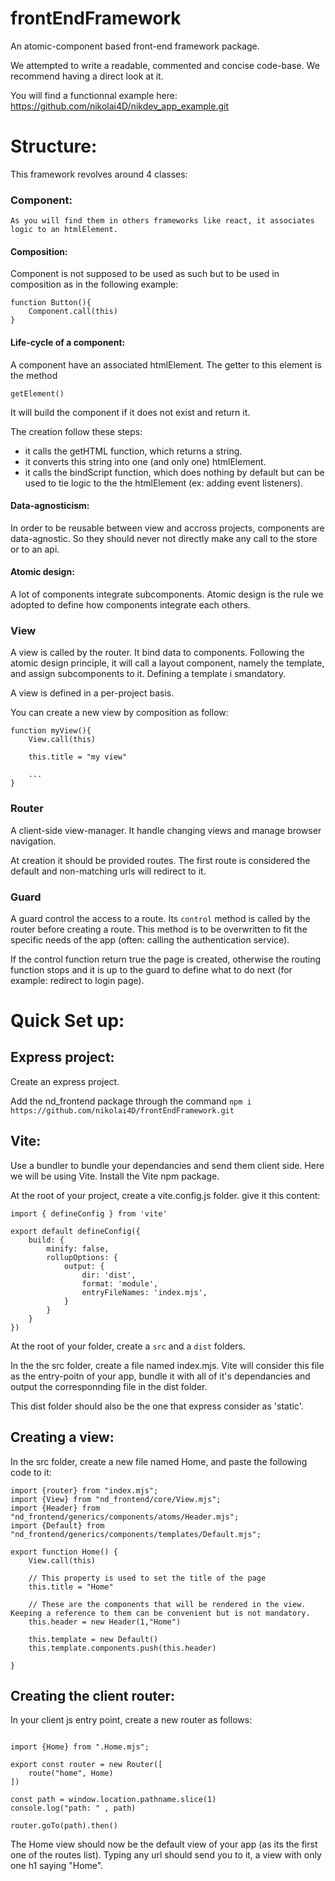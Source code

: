 # frontEndFramework
An atomic-component based front-end framework package.

We attempted to write a readable, commented and concise code-base. We recommend having a direct look at it.

You will find a functionnal example here: https://github.com/nikolai4D/nikdev_app_example.git

# Structure:
This framework revolves around 4 classes:

### Component:
    As you will find them in others frameworks like react, it associates logic to an htmlElement.
    
#### Composition:

Component is not supposed to be used as such but to be used in composition as in the following example:

```
function Button(){
    Component.call(this)
}
```

#### Life-cycle of a component:

A component have an associated htmlElement. The getter to this element is the method

```
getElement()
```

It will build the component if it does not exist and return it.

The creation follow these steps:
- it calls the getHTML function, which returns a string.
- it converts this string into one (and only one) htmlElement.
- it calls the bindScript function, which does nothing by default but can be used to tie logic to the the htmlElement (ex: adding event listeners).

#### Data-agnosticism:

In order to be reusable between view and accross projects, components are data-agnostic. So they should never not directly make any call to the store or to an api.

#### Atomic design:

A lot of components integrate subcomponents. Atomic design is the rule we adopted to define how components integrate each others.

### View

A view is called by the router.
It bind data to components.
Following the atomic design principle, it will call a layout component, namely the template, and assign subcomponents to it. Defining a template i smandatory.

A view is defined in a per-project basis.

You can create a new view by composition as follow:
```
function myView(){
    View.call(this)
    
    this.title = "my view"
    
    ...
}
```

### Router

A client-side view-manager.
It handle changing views and manage browser navigation.

At creation it should be provided routes.
The first route is considered the default and non-matching urls will redirect to it.

### Guard

A guard control the access to a route.
Its ```control``` method is called by the router before creating a route. This method is to be overwritten to fit the specific needs of the app (often: calling the authentication service).

If the control function return true the page is created, otherwise the routing function stops and it is up to the guard to define what to do next (for example: redirect to login page).



# Quick Set up:

## Express project:
Create an express project.

Add the nd_frontend package through the command 
```npm i https://github.com/nikolai4D/frontEndFramework.git ```


## Vite:
Use a bundler to bundle your dependancies and send them client side. Here we will be using Vite.
Install the Vite npm package.

At the root of your project, create a vite.config.js folder. give it this content:

```
import { defineConfig } from 'vite'

export default defineConfig({
    build: {
        minify: false,
        rollupOptions: {
            output: {
                dir: 'dist',
                format: 'module',
                entryFileNames: 'index.mjs',
            }
        }
    }
})
```

At the root of your folder, create a ```src``` and a ```dist``` folders.

In the the src folder, create a file named index.mjs. Vite will consider this file as the entry-poitn of your app, bundle it with all of it's dependancies and output the corresponnding file in the dist folder.

This dist folder should also be the one that express consider as 'static'.



## Creating a view:

In the src folder, create a new file named Home, and paste the following code to it:

```
import {router} from "index.mjs";
import {View} from "nd_frontend/core/View.mjs";
import {Header} from "nd_frontend/generics/components/atoms/Header.mjs";
import {Default} from "nd_frontend/generics/components/templates/Default.mjs";

export function Home() {
    View.call(this)

    // This property is used to set the title of the page
    this.title = "Home"

    // These are the components that will be rendered in the view. Keeping a reference to them can be convenient but is not mandatory.
    this.header = new Header(1,"Home")

    this.template = new Default()
    this.template.components.push(this.header)

}
```

## Creating the client router:

In your client js entry point, create  a new router as follows:

```

import {Home} from ".Home.mjs";

export const router = new Router([
    route("home", Home)
])

const path = window.location.pathname.slice(1)
console.log("path: " , path)

router.goTo(path).then() 

```

The Home view should now be the default view of your app (as its the first one of the routes list). Typing any url should send you to it, a view with only one h1 saying "Home".

